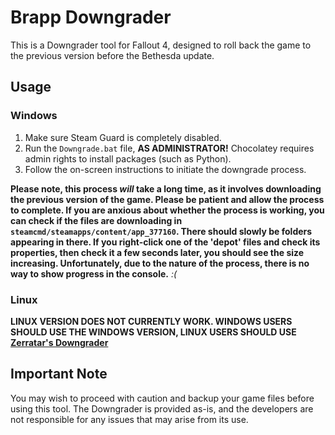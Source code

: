 # Brapp Downgrader

This is a Downgrader tool for Fallout 4, designed to roll back the game to the previous version before the Bethesda update. 

## Usage

### Windows

1. Make sure Steam Guard is completely disabled.
2. Run the `Downgrade.bat` file, **AS ADMINISTRATOR!** Chocolatey requires admin rights to install packages (such as Python).
3. Follow the on-screen instructions to initiate the downgrade process.

**Please note, this process *will* take a long time, as it involves downloading the previous version of the game. Please be patient and allow the process to complete. If you are anxious about whether the process is working, you can check if the files are downloading in
 `steamcmd/steamapps/content/app_377160`.
There should slowly be folders appearing in there. If you right-click one of the 'depot' files and check its properties, then check it a few seconds later, you should see the size increasing. Unfortunately, due to the nature of the process, there is no way to show progress in the console.** *:(*

### Linux

**LINUX VERSION DOES NOT CURRENTLY WORK. WINDOWS USERS SHOULD USE THE WINDOWS VERSION, LINUX USERS SHOULD USE [Zerratar's Downgrader](https://github.com/zerratar/fallout4-downgrader)**

## Important Note
You may wish to proceed with caution and backup your game files before using this tool. The Downgrader is provided as-is, and the developers are not responsible for any issues that may arise from its use.